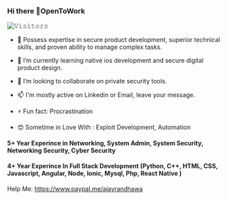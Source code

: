 ### Hi there 👋OpenToWork 

![𝚅𝚒𝚜𝚒𝚝𝚘𝚛𝚜](https://visitor-badge.laobi.icu/badge?page_id=ajayrandhawa.ajayrandhawa&title=𝚅𝚒𝚜𝚒𝚝𝚘𝚛𝚜 )

- 🔭 Possess expertise in secure product development, superior technical
skills, and proven ability to manage complex tasks.

- 🌱 I’m currently learning native ios development and secure digital product design.

- 👯 I’m looking to collaborate on private security tools.

- 📫 I'm mostly active on Linkedin or Email, leave your message.

- ⚡ Fun fact: Procrastination

- 😍 Sometime in Love With : Exploit Development, Automation 

#### 5+ Year Experince in Networking, System Admin, System Security, Networking Security, Cyber Security
#### 4+ Year Experince In Full Stack Development (Python, C++, HTML, CSS, Javascript, Angular, Node, Ionic, Mysql, Php, React Native )

Help Me: https://www.paypal.me/ajayrandhawa

